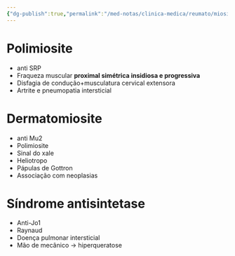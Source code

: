 ```yaml
---
{"dg-publish":true,"permalink":"/med-notas/clinica-medica/reumato/miosites/"}
---
```


# Polimiosite
- anti SRP
- Fraqueza muscular **proximal simétrica insidiosa e progressiva**
- Disfagia de condução+musculatura cervical extensora
- Artrite e pneumopatia intersticial

# Dermatomiosite
- anti Mu2
- Polimiosite
- Sinal do xale
- Heliotropo
- Pápulas de Gottron
- Associação com neoplasias

# Síndrome antisintetase
- Anti-Jo1
- Raynaud
- Doença pulmonar intersticial
- Mão de mecânico -> hiperqueratose
